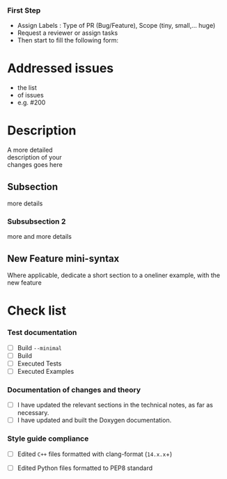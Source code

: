 ### First Step 
- Assign Labels : Type of PR (Bug/Feature), Scope (tiny, small,... huge) 
- Request a reviewer or assign tasks 
- Then start to fill the following form:

# Addressed issues
*  the list
*  of issues
*  e.g. #200 

# Description
A more detailed  
description of your  
changes goes here  

## Subsection
more details

### Subsubsection 2
more and more details

## New Feature mini-syntax
Where applicable, dedicate a short section to a oneliner example, with the new feature


# Check list
### Test documentation
* [ ]  Build `--minimal`
* [ ]  Build 
* [ ]  Executed Tests
* [ ]  Executed Examples

### Documentation of changes and theory
* [ ]  I have updated the relevant sections in the technical notes, as far as necessary.
* [ ]  I have updated and built the Doxygen documentation.

### Style guide compliance
* [ ]  Edited `C++` files formatted with clang-format (`14.x.x`+)
* [ ]  Edited Python files formatted to PEP8 standard

